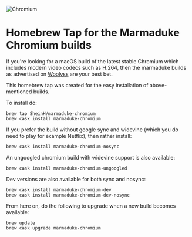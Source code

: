 ![Chromium](https://i.imgur.com/UWgow3l.png)

# Homebrew Tap for the Marmaduke Chromium builds

If you're looking for a macOS build of the latest stable Chromium
which includes modern video codecs such as H.264, then the marmaduke
builds as advertised on [Woolyss](https://chromium.woolyss.com/#mac) are your best bet.

This homebrew tap was created for the easy installation of
above-mentioned builds.

To install do:

```
brew tap SheinH/marmaduke-chromium
brew cask install marmaduke-chromium
```

If you prefer the build without google sync and widevine (which you do
need to play for example Netflix), then rather install:

```
brew cask install marmaduke-chromium-nosync
```

An ungoogled chromium build with widevine support is also available:
```
brew cask install marmaduke-chromium-ungoogled
```

Dev versions are also available for both sync and nosync:

```
brew cask install marmaduke-chromium-dev
brew cask install marmaduke-chromium-dev-nosync
```

From here on, do the following to upgrade when a new build becomes
available:

```
brew update
brew cask upgrade marmaduke-chromium
```
